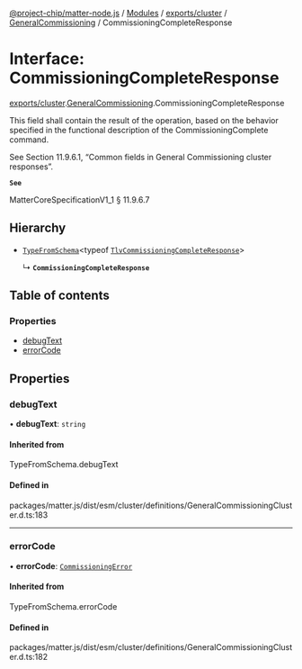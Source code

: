 [@project-chip/matter-node.js](../README.md) / [Modules](../modules.md) / [exports/cluster](../modules/exports_cluster.md) / [GeneralCommissioning](../modules/exports_cluster.GeneralCommissioning.md) / CommissioningCompleteResponse

# Interface: CommissioningCompleteResponse

[exports/cluster](../modules/exports_cluster.md).[GeneralCommissioning](../modules/exports_cluster.GeneralCommissioning.md).CommissioningCompleteResponse

This field shall contain the result of the operation, based on the behavior specified in the functional
description of the CommissioningComplete command.

See Section 11.9.6.1, “Common fields in General Commissioning cluster responses”.

**`See`**

MatterCoreSpecificationV1_1 § 11.9.6.7

## Hierarchy

- [`TypeFromSchema`](../modules/exports_tlv.md#typefromschema)\<typeof [`TlvCommissioningCompleteResponse`](../modules/exports_cluster.GeneralCommissioning.md#tlvcommissioningcompleteresponse)\>

  ↳ **`CommissioningCompleteResponse`**

## Table of contents

### Properties

- [debugText](exports_cluster.GeneralCommissioning.CommissioningCompleteResponse.md#debugtext)
- [errorCode](exports_cluster.GeneralCommissioning.CommissioningCompleteResponse.md#errorcode)

## Properties

### debugText

• **debugText**: `string`

#### Inherited from

TypeFromSchema.debugText

#### Defined in

packages/matter.js/dist/esm/cluster/definitions/GeneralCommissioningCluster.d.ts:183

___

### errorCode

• **errorCode**: [`CommissioningError`](../enums/exports_cluster.GeneralCommissioning.CommissioningError.md)

#### Inherited from

TypeFromSchema.errorCode

#### Defined in

packages/matter.js/dist/esm/cluster/definitions/GeneralCommissioningCluster.d.ts:182
